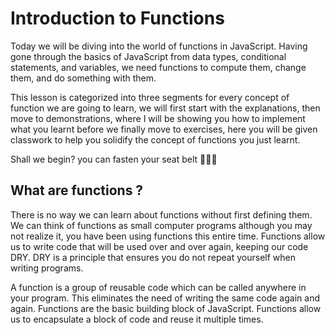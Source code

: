 # Introduction to Functions 

Today we will be diving into the world of functions in JavaScript. Having gone through the basics of JavaScript from data types, conditional statements, and variables, we need functions to compute them, change them, and do something with them. 

This lesson is categorized into three segments for every concept of function we are going to learn, we will first start with the explanations, then move to demonstrations, where I will be showing you how to implement what you learnt before we finally move to exercises, here you will be given classwork to help you solidify the concept of functions you just learnt.
  
 Shall we begin? you can fasten your seat belt 🚀🚀🚀

## What are functions ?
There is no way we can learn about functions without first defining them. We can think of functions as small computer programs although you may not realize it, you have been using functions this entire time. Functions allow us to write code that will be used over and over again, keeping our code DRY. 
DRY is a principle that ensures you do not repeat yourself when writing programs.

A function is a group of reusable code which can be called anywhere in your program. This eliminates the need of writing the same code again and again. Functions are the 
basic building block of JavaScript. Functions allow us to encapsulate a block of code and reuse it multiple times.




